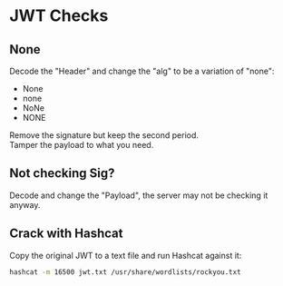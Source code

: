 
# JWT Checks

## None

Decode the "Header" and change the "alg" to be a variation of "none":

- None
- none
- NoNe
- NONE

Remove the signature but keep the second period.  
Tamper the payload to what you need.  

## Not checking Sig?

Decode and change the "Payload", the server may not be checking it anyway.  

## Crack with Hashcat

Copy the original JWT to a text file and run Hashcat against it:  

```bash
hashcat -m 16500 jwt.txt /usr/share/wordlists/rockyou.txt
```
